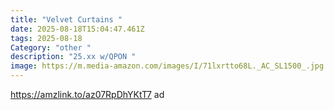 ```yaml
---
title: "Velvet Curtains "
date: 2025-08-18T15:04:47.461Z
tags: 2025-08-18
Category: "other "
description: "25.xx w/QPON "
image: https://m.media-amazon.com/images/I/71lxrtto68L._AC_SL1500_.jpg
---
```

https://amzlink.to/az07RpDhYKtT7 ad